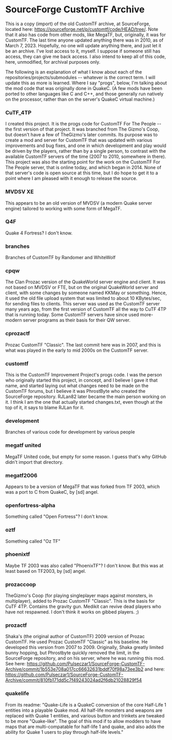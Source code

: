 # SourceForge CustomTF Archive
This is a copy (import) of the old CustomTF archive, at SourceForge, located here: https://sourceforge.net/p/customtf/code/HEAD/tree/. Note that it also has code from other mods, like MegaTF, but, originally, it was for CustomTF. The last time anyone updated anything there was in 2010, as of March 7, 2023. Hopefully, no one will update anything there, and just let it be an archive. I've lost access to it, myself. I suppose if someone still has access, they can give me back access. I also intend to keep all of this code, here, unmodified, for archival purposes only.

The following is an explanation of what I know about each of the repositories/projects/submodules -- whatever is the correct term. I will update this as more is learned. Where I say "progs", below, I'm talking about the mod code that was originally done in QuakeC. (A few mods have been ported to other languages like C and C++, and those generally run natively on the processor, rather than on the server's QuakeC virtual machine.)

### CuTF_4TP
I created this project. It is the progs code for CustomTF For The People -- the first version of that project. It was branched from The Gizmo's Coop, but doesn't have a few of TheGizmo's later commits. Its purpose was to create a mod and server for CustomTF that was updated with various improvements and bug fixes, and one in which development and play would be driven by the players, rather than by a single person, to contrast with the available CustomTF servers of the time (2007 to 2010, somewhere in there). This project was also the starting point for the work on the CustomTF For The People server, that is online today, and which began in 2014. None of that server's code is open source at this time, but I do hope to get it to a point where I am pleased with it enough to release the source.

### MVDSV XE
This appears to be an old version of MVDSV (a modern Quake server engine) tailored to working with some form of MegaTF.

### Q4F
Quake 4 Fortress? I don't know.

### branches
Branches of CustomTF by Randomer and WhiteWolf

### cpqw
The Clan Prozac version of the QuakeWorld server engine and client. It was not based on MVDSV or FTE, but on the original QuakeWorld server and client, with some changes by someone named KKMay or something. Hence, it used the old file upload system that was limited to about 10 KBytes/sec, for sending files to clients. This server was used as the CustomTF server many years ago, from the first version of CustomTF all the way to CuTF 4TP that is running today. Some CustomTF servers have since used more-modern server programs as their basis for their QW server.

### cprozactf
Prozac CustomTF "Classic". The last commit here was in 2007, and this is what was played in the early to mid 2000s on the CustomTF server.

### customtf
This is the CustomTF Improvement Project's progs code. I was the person who originally started this project, in concept, and I believe I gave it that name, and started laying out what changes need to be made on the CustomTF forums, but I believe it was PhrostByte who created the SourceForge repository. RJLan82 later became the main person working on it. I think I am the one that actually started changes.txt, even though at the top of it, it says to blame RJLan for it.

### development
Branches of various code for development by various people

### megatf united
MegaTF United code, but empty for some reason. I guess that's why GitHub didn't import that directory.

### megatf2006
Appears to be a version of MegaTF that was forked from TF 2003, which was a port to C from QuakeC, by [sd] angel.

### openfortress-alpha
Something called "Open Fortress"? I don't know.

### oztf
Something called "Oz TF"

### phoenixtf
Maybe TF 2003 was also called "PhoenixTF"? I don't know. But this was at least based on TF2003, by [sd] angel.

### prozaccoop
TheGizmo's Coop (for playing singleplayer maps against monsters, in multiplayer), added to Prozac CustomTF "Classic". This is the basis for CuTF 4TP. Contains the gravity gun. Medikit can revive dead players who have not respawned. I don't think it works on gibbed players. ;)

### prozactf
Shaka's (the original author of CustomTF) 2009 version of Prozac CustomTF. He used Prozac CustomTF "Classic" as his baseline. He developed this version from 2007 to 2009. Originally, Shaka greatly limited bunny hopping, but Phrostbyte quickly removed the limit, in the SourceForge repository, and on his server, where he was running this mod. See here: https://github.com/Pulseczar1/SourceForge-CustomTF-Archive/commit/1b553e708a017cc66632631bddf70f98a73ee3b2 and here: https://github.com/Pulseczar1/SourceForge-CustomTF-Archive/commit/810fb171dd5c7f49243024ad2f6db21028829f54

### quakelife
From its readme: "Quake-Life is a QuakeC conversion of the core Half-Life 1 entities into a playable Quake mod. All half-life monsters and weapons are replaced with Quake 1 entities, and various button and trinkets are tweaked to be more "Quake-like". The goal of this mod if to allow modders to have maps that are multi-compatable for half-life 1 and quake, and also adds the ability for Quake 1 users to play through half-life levels."
